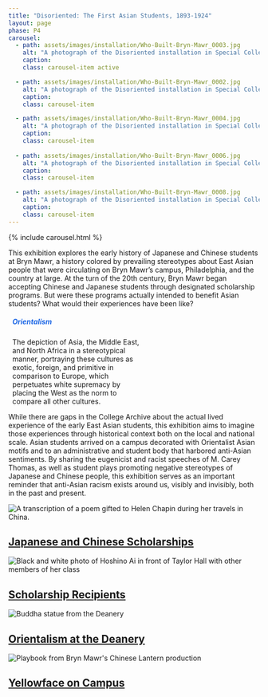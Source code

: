 ```yaml
---
title: "Disoriented: The First Asian Students, 1893-1924"
layout: page
phase: P4
carousel:
  - path: assets/images/installation/Who-Built-Bryn-Mawr_0003.jpg
    alt: "A photograph of the Disoriented installation in Special Collections"
    caption:
    class: carousel-item active

  - path: assets/images/installation/Who-Built-Bryn-Mawr_0002.jpg
    alt: "A photograph of the Disoriented installation in Special Collections"
    caption:
    class: carousel-item

  - path: assets/images/installation/Who-Built-Bryn-Mawr_0004.jpg
    alt: "A photograph of the Disoriented installation in Special Collections"
    caption:
    class: carousel-item
    
  - path: assets/images/installation/Who-Built-Bryn-Mawr_0006.jpg
    alt: "A photograph of the Disoriented installation in Special Collections"
    caption:
    class: carousel-item

  - path: assets/images/installation/Who-Built-Bryn-Mawr_0008.jpg
    alt: "A photograph of the Disoriented installation in Special Collections"
    caption:
    class: carousel-item
---
```


<!--
<div id="carouselInstallationPhotos" class="carousel slide">
  <div class="carousel-indicators">
    <button type="button" data-bs-target="#carouselInstallationPhotos" data-bs-slide-to="0" class="active" aria-current="true" aria-label="Slide 1"></button>
    <button type="button" data-bs-target="#carouselInstallationPhotos" data-bs-slide-to="1" aria-label="Slide 2"></button>
    <button type="button" data-bs-target="#carouselInstallationPhotos" data-bs-slide-to="2" aria-label="Slide 3"></button>
  </div>
  <div class="carousel-inner">
    <div class="carousel-item active">
      <img src="{{ "assets/images/installation/Who-Built-Bryn-Mawr_0003.jpg" | relative_url }}" class="d-block w-100" alt="A photograph of the Disoriented installation in Special Collections">
    </div>
    <div class="carousel-item">
      <img src="{{ "assets/images/installation/Who-Built-Bryn-Mawr_0002.jpg" | relative_url }}" class="d-block w-100" alt="A photograph of the Disoriented installation in Special Collections">
    </div>
    <div class="carousel-item">
      <img src="{{ "assets/images/installation/Who-Built-Bryn-Mawr_0001.jpg" | relative_url }}" class="d-block w-100" alt="A photograph of the Disoriented installation in Special Collections">
    </div>
  </div>
  <button class="carousel-control-prev" type="button" data-bs-target="#carouselInstallationPhotos" data-bs-slide="prev">
    <span class="carousel-control-prev-icon" aria-hidden="true"></span>
    <span class="visually-hidden">Previous</span>
  </button>
  <button class="carousel-control-next" type="button" data-bs-target="#carouselInstallationPhotos" data-bs-slide="next">
    <span class="carousel-control-next-icon" aria-hidden="true"></span>
    <span class="visually-hidden">Next</span>
  </button>
</div>
-->

{% include carousel.html %}

This exhibition explores the early history of Japanese and Chinese students at Bryn Mawr, a history colored by prevailing stereotypes about East Asian people that were circulating on Bryn Mawr’s campus, Philadelphia, and the country at large. At the turn of the 20th century, Bryn Mawr began accepting Chinese and Japanese students through designated scholarship programs. But were these programs actually intended to benefit Asian students? What would their experiences have been like?​

<div class="card bg-white text-dark float-end" style="width: 16rem; margin: .5rem 0 .5rem .5rem;">
    <div class="card-body">
        <h5 class="card-title fw-bolder" style="color: #1D67E5;">Orientalism</h5>
        <p class="card-text fs-6">The depiction of Asia, the Middle East, and North Africa in a stereotypical manner, portraying these cultures as exotic, foreign, and primitive in comparison to Europe, which perpetuates white supremacy by placing the West as the norm to compare all other cultures.</p>
    </div>
</div>

While there are gaps in the College Archive about the actual lived experience of the early East Asian students, this exhibition aims to imagine those experiences through historical context both on the local and national scale. Asian students arrived on a campus decorated with Orientalist Asian motifs and to an administrative and student body that harbored anti-Asian sentiments. By sharing the eugenicist and racist speeches of M. Carey Thomas, as well as student plays promoting negative stereotypes of Japanese and Chinese people, this exhibition serves as an important reminder that anti-Asian racism exists around us, visibly and invisibly, both in the past and present.​

<div class="card wide-card text-bg-dark">
    <img src="{{ "/assets/images/media_045.jpg" | relative_url }}" class="card-img" alt="A transcription of a poem gifted to Helen Chapin during her travels in China.">
    <a href="{{ '/current/disoriented/japanese-chinese-scholarships/' | relative_url}}">
        <div class="card-img-overlay">
            <h2 class="card-title">Japanese and Chinese Scholarships</h2>
        </div>
    </a>
</div>
<div class="card wide-card text-bg-dark">
    <img src="{{ "/assets/images/media_038.png" | relative_url }}" class="card-img" alt="Black and white photo of Hoshino Ai in front of Taylor Hall with other members of her class">
    <a href="{{ '/current/disoriented/scholarship-recipients/' | relative_url}}">
        <div class="card-img-overlay">
            <h2 class="card-title">Scholarship Recipients</h2>
        </div>
    </a>
</div>
<div class="card wide-card text-bg-dark">
    <img src="{{ "/assets/images/media_048.jpg" | relative_url }}" class="card-img" alt="Buddha statue from the Deanery">
    <a href="{{ '/current/disoriented/orientalism-at-deanery/' | relative_url}}">
        <div class="card-img-overlay">
            <h2 class="card-title">Orientalism at the Deanery</h2>
        </div>
    </a>
</div>
<div class="card wide-card text-bg-dark">
    <img src="{{ "/assets/images/media_053.jpg" | relative_url }}" class="card-img" alt="Playbook from Bryn Mawr's Chinese Lantern production">
    <a href="{{ '/current/disoriented/yellowface-on-campus/' | relative_url}}">
        <div class="card-img-overlay">
            <h2 class="card-title">Yellowface on Campus</h2>
        </div>
    </a>
</div>
